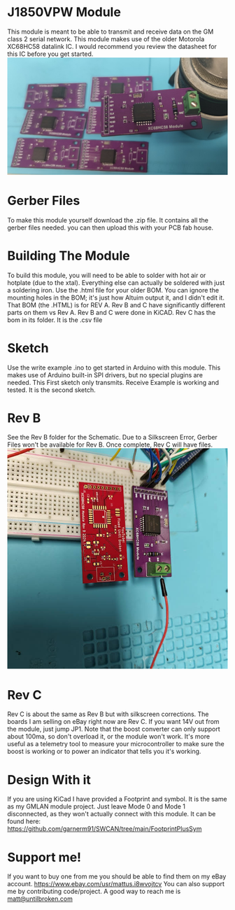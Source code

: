 # J1850VPW Module
This module is meant to be able to transmit and receive data on the GM class 2 serial network. This module makes use of the older Motorola XC68HC58 datalink IC. I would recommend you review the datasheet for this IC before you get started.
![PCB](Modules.jpg)

# Gerber Files
To make this module yourself download the .zip file. It contains all the gerber files needed. you can then upload this with your PCB fab house.

# Building The Module
To build this module, you will need to be able to solder with hot air or hotplate (due to the xtal). Everything else can actually be soldered with just a soldering iron. Use the .html file for your older BOM. You can ignore the mounting holes in the BOM; it's just how Altuim output it, and I didn't edit it. That BOM (the .HTML) is for REV A. Rev B and C have significantly different parts on them vs Rev A. Rev B and C were done in KiCAD. Rev C has the bom in its folder. It is the .csv file

# Sketch
Use the write example .ino to get started in Arduino with this module. This makes use of Arduino built-in SPI drivers, but no special plugins are needed. This First sketch only transmits. Receive Example is working and tested. It is the second sketch.

# Rev B
See the Rev B folder for the Schematic. Due to a Silkscreen Error, Gerber Files won't be available for Rev B. Once complete, Rev C will have files.
![PCB](RevB.jpg)

# Rev C
Rev C is about the same as Rev B but with silkscreen corrections. The boards I am selling on eBay right now are Rev C. If you want 14V out from the module, just jump JP1. Note that the boost converter can only support about 100ma, so don't overload it, or the module won't work. It's more useful as a telemetry tool to measure your microcontroller to make sure the boost is working or to power an indicator that tells you it's working. 

# Design With it
If you are using KiCad I have provided a Footprint and symbol. It is the same as my GMLAN module project. Just leave Mode 0 and Mode 1 disconnected, as they won't actually connect with this module. It can be found here: https://github.com/garnerm91/SWCAN/tree/main/FootprintPlusSym 

# Support me!
If you want to buy one from me you should be able to find them on my eBay account. https://www.ebay.com/usr/mattus.i8wvojtcv
You can also support me by contributing code/project. A good way to reach me is matt@untilbroken.com 
